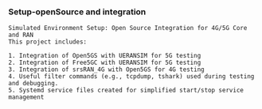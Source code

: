 ### Setup-openSource and integration

    Simulated Environment Setup: Open Source Integration for 4G/5G Core and RAN 
    This project includes:

    1. Integration of Open5GS with UERANSIM for 5G testing
    2. Integration of Free5GC with UERANSIM for 5G testing
    3. Integration of srsRAN_4G with Open5GS for 4G testing
    4. Useful filter commands (e.g., tcpdump, tshark) used during testing and debugging.
    5. Systemd service files created for simplified start/stop service management



